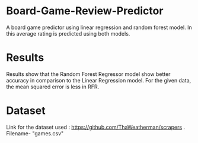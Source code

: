 # Board-Game-Review-Predictor
A board game predictor using linear regression and random forest model.
In this average rating is predicted using both models.
# Results
Results show that the Random Forest Regressor model show better accuracy in comparison to the Linear Regression model.
For the given data, the mean squared error is less in RFR. 
# Dataset
Link for the dataset used : https://github.com/ThaWeatherman/scrapers . Filename- "games.csv"
